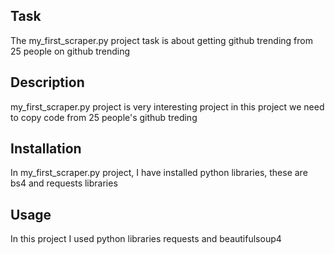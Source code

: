 ## Task
The my_first_scraper.py project task is about getting github trending from 25 people on github trending
## Description
my_first_scraper.py project is very interesting project in this project we need to copy code from 25 people's github treding
## Installation
In my_first_scraper.py project, I have installed python libraries, these are bs4 and requests libraries
## Usage
In this project I used python libraries requests and beautifulsoup4
